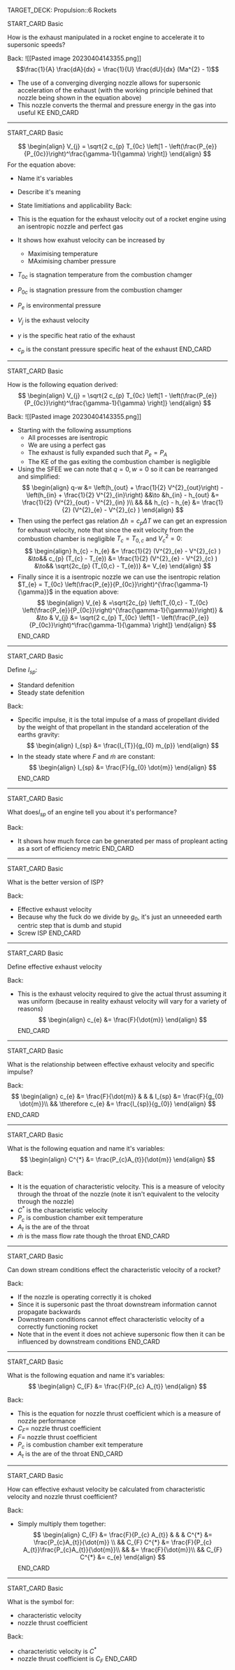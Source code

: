 TARGET_DECK: Propulsion::6 Rockets



START_CARD
Basic

How is the exhaust manipulated in a rocket engine to accelerate it to supersonic speeds?

Back: 
![[Pasted image 20230404143355.png]]
$$\frac{1}{A} \frac{dA}{dx} = \frac{1}{U} \frac{dU}{dx} (Ma^{2} - 1)$$
- The use of a converging diverging nozzle allows for supersonic acceleration of the exhaust (with the working principle behined that nozzle being shown in the equation above)
- This nozzle converts the thermal and pressure energy in the gas into useful KE
END_CARD



--------

START_CARD
Basic

$$ \begin{align}
V_{j} = \sqrt{2 c_{p} T_{0c} \left[1 - \left(\frac{P_{e}}{P_{0c}}\right)^\frac{\gamma-1}{\gamma} \right]}
\end{align} $$
For the equation above:
- Name it's variables
- Describe it's meaning
- State limitiations and applicability
Back: 
- This is the equation for the exhaust velocity out of a rocket engine using an isentropic nozzle and perfect gas
- It shows how exahust velocity can be increased by
	- Maximising temperature
	- MAximising chamber pressure

- $T_{0c}$ is stagnation temperature from the combustion chamger
- $P_{0c}$ is stagnation pressure from the combustion chamger
- $P_{e}$ is environmental pressure
- $V_{j}$ is the exhaust velocity
- $\gamma$ is the specific heat ratio of the exhaust
- $c_{p}$ is the constant pressure specific heat of the exhaust
END_CARD



--------

START_CARD
Basic

How is the following equation derived:
$$ \begin{align}
V_{j} = \sqrt{2 c_{p} T_{0c} \left[1 - \left(\frac{P_{e}}{P_{0c}}\right)^\frac{\gamma-1}{\gamma} \right]}
\end{align} $$

Back: 
![[Pasted image 20230404143355.png]]
- Starting with the following assumptions
	- All processes are isentropic
	- We are using a perfect gas
	- The exhaust is fully expanded such that $P_{e}=P_{A}$
	- The KE of the gas exiting the combustion chamber is negligible
- Using the SFEE we can note that $q=0,w=0$ so it can be rearranged and simplified:
$$ \begin{align}
q-w &= \left(h_{out} + \frac{1}{2} V^{2}_{out}\right) - \left(h_{in} + \frac{1}{2} V^{2}_{in}\right) &&\to &h_{in} - h_{out} &=   \frac{1}{2} (V^{2}_{out} - V^{2}_{in} )\\
&& && h_{c} - h_{e} &=   \frac{1}{2} (V^{2}_{e} - V^{2}_{c} )
\end{align} $$
- Then using the perfect gas relation $\Delta h = c_{p} \Delta T$ we can get an expression for exhaust velocity, note that since the exit velocity from the combustion chamber is negligible $T_{c} = T_{0,c}$ and $V^{2}_{c}=0$:
$$ \begin{align}
h_{c} - h_{e} &=   \frac{1}{2} (V^{2}_{e} - V^{2}_{c} ) &\to&& c_{p} (T_{c} - T_{e}) &=   \frac{1}{2} (V^{2}_{e} - V^{2}_{c} ) &\to&& \sqrt{2c_{p} (T_{0,c} - T_{e})} &= V_{e}
\end{align} $$
- Finally since it is a isentropic nozzle we can use the isentropic relation $T_{e} = T_{0c} \left(\frac{P_{e}}{P_{0c}}\right)^{\frac{\gamma-1}{\gamma}}$ in the equation above:
$$ \begin{align}
V_{e} & =\sqrt{2c_{p} \left(T_{0,c} - T_{0c} \left(\frac{P_{e}}{P_{0c}}\right)^{\frac{\gamma-1}{\gamma}}\right)} & &\to & V_{j} &= \sqrt{2 c_{p} T_{0c} \left[1 - \left(\frac{P_{e}}{P_{0c}}\right)^\frac{\gamma-1}{\gamma} \right]}
\end{align} $$
END_CARD



--------

START_CARD
Basic

Define $I_{sp}$:
- Standard defenition
- Steady state defenition

Back: 
- Specific impulse, it is the total impulse of a mass of propellant divided by the weight of that propellant in the standard acceleration of the earths gravity:
$$ \begin{align}
I_{sp} &= \frac{I_{T}}{g_{0} m_{p}} 
\end{align} $$
- In the steady state where $F$ and $\dot{m}$ are constant:
$$ \begin{align}
I_{sp} &= \frac{F}{g_{0} \dot{m}} 
\end{align} $$
END_CARD



--------

START_CARD
Basic

What does$I_{sp}$ of an engine tell you about it's performance?

Back: 
- It shows how much force can be generated per mass of propleant acting as a sort of efficiency metric
END_CARD



--------

START_CARD
Basic

What is the better version of ISP?

Back: 
- Effective exhaust velocity
- Because why the fuck do we divide by $g_{0}$, it's just an unneeeded earth centric step that is dumb and stupid
- Screw ISP
END_CARD



--------

START_CARD
Basic

Define effective exhaust velocity

Back: 
- This is the exhaust velocity required to give the actual thrust assuming it was uniform (because in reality exhaust velocity will vary for a variety of reasons)
$$ \begin{align}
c_{e} &= \frac{F}{\dot{m}}
\end{align} $$
END_CARD



--------

START_CARD
Basic

What is the relationship between effective exhaust velocity and specific impulse?

Back: 
$$ \begin{align}
c_{e} &= \frac{F}{\dot{m}} & & & I_{sp} &= \frac{F}{g_{0} \dot{m}}\\
&& \therefore c_{e} &= \frac{I_{sp}}{g_{0}}
\end{align} $$
END_CARD



--------

START_CARD
Basic

What is the following equation and name it's variables:
$$ \begin{align}
C^{*} &= \frac{P_{c}A_{t}}{\dot{m}} 
\end{align} $$

Back: 
- It is the equation of characteristic velocity. This is a measure of velocity through the throat of the nozzle (note it isn't equivalent to the velocity through the nozzle)
- $C^{*}$ is the characteristic velocity
- $P_{c}$ is combustion chamber exit temperature
- $A_{t}$ is the are of the throat
- $\dot{m}$ is the mass flow rate though the throat
END_CARD



--------

START_CARD
Basic

Can down stream conditions effect the characteristic velocity of a rocket?

Back: 
- If the nozzle is operating correctly it is choked
- Since it is supersonic past the throat downstream information cannot propagate backwards
- Downstream conditions cannot effect characteristic velocity of a correctly functioning rocket
- Note that in the event it does  not achieve supersonic flow then it can be influenced by downstream conditions
END_CARD



--------

START_CARD
Basic

What is the following equation and name it's variables:
$$ \begin{align}
C_{F} &= \frac{F}{P_{c} A_{t}} 
\end{align} $$

Back: 
- This is the equation for nozzle thrust coefficient which is a measure of nozzle performance
- $C_{F}=$  nozzle thrust coefficient
- $F=$  nozzle thrust coefficient
- $P_{c}$ is combustion chamber exit temperature
- $A_{t}$ is the are of the throat
END_CARD


--------

START_CARD
Basic

How can effective exhaust velocity be calculated from characteristic velocity and nozzle thrust coefficient?

Back: 
- Simply multiply them together:
$$ \begin{align}
C_{F} &= \frac{F}{P_{c} A_{t}} & & & C^{*} &= \frac{P_{c}A_{t}}{\dot{m}} \\
&&  C_{F}  C^{*} &= \frac{F}{P_{c} A_{t}}\frac{P_{c}A_{t}}{\dot{m}}\\
&&  &=  \frac{F}{\dot{m}}\\
&& C_{F}  C^{*}  &=  c_{e}
\end{align} $$
END_CARD


--------

START_CARD
Basic

What is the symbol for:
-  characteristic velocity
- nozzle thrust coefficient

Back: 
-  characteristic velocity is $C^{*}$
- nozzle thrust coefficient is $C_{F}$
END_CARD




